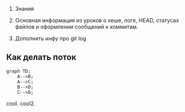 1. Знания

2. Основная информация из уроков о хеше, логе, HEAD, статусах файлов и оформлении сообщений к коммитам.

3. Дополнить инфу про git log


## Как делать поток
```mermaid
graph TD;
    A-->B;
    A-->C;
    B-->D;
    C-->D;
```

cool.
cool2.